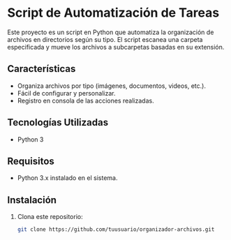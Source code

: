 # Script de Automatización de Tareas

Este proyecto es un script en Python que automatiza la organización de archivos en directorios según su tipo. El script escanea una carpeta especificada y mueve los archivos a subcarpetas basadas en su extensión.

## Características

- Organiza archivos por tipo (imágenes, documentos, videos, etc.).
- Fácil de configurar y personalizar.
- Registro en consola de las acciones realizadas.

## Tecnologías Utilizadas

- Python 3

## Requisitos

- Python 3.x instalado en el sistema.

## Instalación

1. Clona este repositorio:

   ```bash
   git clone https://github.com/tuusuario/organizador-archivos.git
